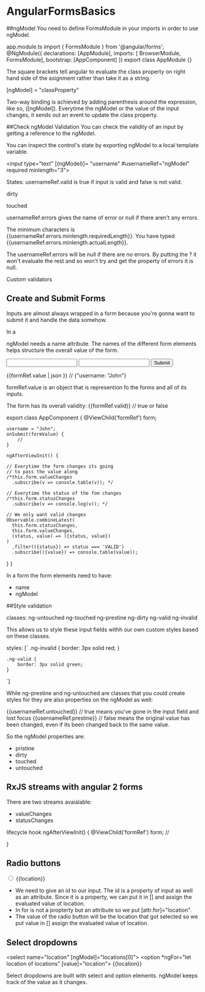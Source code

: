 # AngularFormsBasics

##ngModel
You need to define FormsModule in your imports in order to use ngModel.

app.module.ts
import { FormsModule } from '@angular/forms';
@NgModule({
    declarations: [AppModule],
    imports: [ BrowserModule, FormsModule],
    bootstrap: [AppComponent]
})
export class AppModule {}

The square brackets tell angular to evaluate the class property on right hand side of the asignment rather than take it as a string. 

[ngModel] = "classProperty"

Two-way binding is achieved by adding parenthesis around the expression, like so, ([ngModel]). Everytime the ngModel or the value of the input changes, it sends out an event to update the class property.  

##Check ngModel Validation
You can check the validity of an input by getting a reference to the ngModel.

You can inspect the control's state by exporting ngModel to a local template variable. 

<input type="text" 
[(ngModel)]= "username" 
#usernameRef="ngModel"
required
minlength="3">

States:
usernameRef.valid is true if input is valid and false is not valid.

dirty

touched

usernameRef.errors gives the name of error or null if there aren't any errors.

<div *ngIf="usernameRef.errors?.minlength">The minimum characters is 
{{usernameRef.errors.minlength.requiredLength}}.
You have typed
{{usernameRef.errors.minlength.actualLength}}.
</div>

The usernameRef.errors will be null if there are no errors. By putting the ? it won't evaluate the rest and so won't try and get the property of errors it is null. 

Custom validators


## Create and Submit Forms

Inputs are almost always wrapped in a form because you're gonna want to submit it and handle the data somehow. 

In a <form> ngModel needs a name attribute. The names of the different form elements helps structure the overall value of the form. 

<form #formRef="ngForm" (ngSubmit)="onSubmit(formRef.value)">
    <input
        name="username">
    <input type="password" ngModel name="password">
    <button type="submit">Submit</button>
</form>
{{formRef.value | json }} // {"username: "John"}

formRef.value is an object that is represention fo the forms and all of its inputs.

The form has its overall validity:
{{formRef.valid}} // true or false

export class AppComponent {
    @ViewChild('formRef') form;

    username = "John";
    onSubmit(formValue) {
        //
    }
    
    ngAfterViewInit() {

    // Everytime the form changes its going 
    // to pass the value along
    /*this.form.valueChanges
      .subscribe(v => console.table(v)); */

    // Everytime the status of the fom changes
    /*this.form.statusChanges
      .subscribe(v => console.log(v)); */

    // We only want valid changes
    Observable.combineLatest(
      this.form.statusChanges,
      this.form.valueChanges,
      (status, value) => ({status, value})
    )
      .filter(({status}) => status === 'VALID')
      .subscribe(({value}) => console.table(value));
  }
}

In a form the form elements need to have:
* name
* ngModel


##Style validation

classes:
ng-untouched
ng-touched
ng-prestine
ng-dirty
ng-valid
ng-invalid

This allows us to style these input fields withh our own custom styles based on these classes.

styles: [`
    .ng-invalid {
        border: 3px solid red;
    }

    .ng-valid {
        border: 3px solid green;
    }
`]

While ng-prestine and ng-untouched are classes that you could create styles for they are also properties on the ngModel as well:

{{usernameRef.untouched}} // true means you've gone in the input field and lost focus
{{usernameRef.prestine}} // false means the original value has been changed, even if its been changed back to the same value.  

So the ngModel properties are:
* pristine
* dirty
* touched
* untouched

## RxJS streams with angular 2 forms

There are two streams avaialable:
* valueChanges
* statusChanges

lifecycle hook
ngAfterViewInit() {
    @ViewChild('formRef') form;  // 

}

## Radio buttons

<form>
    <div *ngFor="let location of locations">
        <input
            [id]="location"
            name="location"
            [value]="location"
            ngModel
            type="radio">
        <label [attr.for]="location">{{location}}</label>
    </div>
</form>

* We need to give an id to our input. The id is a property of input as well as an attribute. Since it is a property, we can put it in [] and assign the evaluated value of location. 
* In <label> for is not a propterty but an attribute so we put [attr.for]="location".
* The value of the radio button will be the location that got selected so we put value in [] assign the evaluated value of location.   

## Select dropdowns
<select name="location"
    [ngModel]="locations[0]">
    <option *ngFor="let location of locations"
    [value]="location">
    {{location}}
    </option>
</select>

Select dropdowns are built with select and option elements. ngModel keeps track of the value as it changes.
